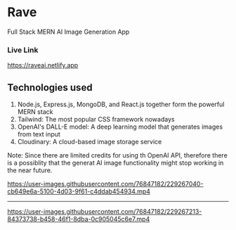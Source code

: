 # Rave
Full Stack MERN AI Image Generation App

### Live Link
https://raveai.netlify.app

## Technologies used
1. Node.js, Express.js, MongoDB, and React.js together form the powerful MERN stack
2. Tailwind: The most popular CSS framework nowadays
3. OpenAI's DALL-E model: A deep learning model that generates images from text input
4. Cloudinary: A cloud-based image storage service

Note:
Since there are limited credits for using th OpenAI API, therefore there is a possiblity that the generat AI image functionality might stop working in the near future.

https://user-images.githubusercontent.com/76847182/229267040-cb649e6a-5100-4d03-9f61-c4ddab454934.mp4

<hr/>

https://user-images.githubusercontent.com/76847182/229267213-84373738-b458-46f1-8dba-0c905045c6e7.mp4

